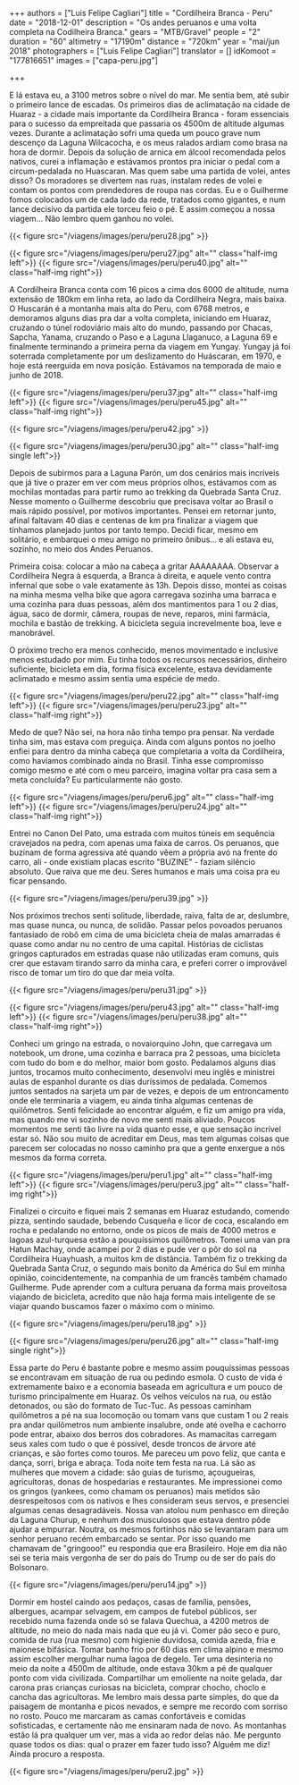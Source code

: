 +++
authors = ["Luis Felipe Cagliari"]
title = "Cordilheira Branca - Peru"
date = "2018-12-01"
description = "Os andes peruanos e uma volta completa na Codilheira Branca."
gears = "MTB/Gravel"
people = "2"
duration = "60"
altimetry = "17190m"
distance = "720km"
year = "mai/jun 2018"
photographers = ["Luis Felipe Cagliari"]
translator = []
idKomoot = "177816651"
images = ["capa-peru.jpg"]

+++

E lá estava eu, a 3100 metros sobre o nível do mar. Me sentia bem, até subir o primeiro lance de escadas. Os primeiros dias de aclimatação na cidade de Huaraz - a cidade mais importante da Cordilheira Branca - foram essenciais para o sucesso da empreitada que passaria os 4500m de altitude algumas vezes.
Durante a aclimatação sofri uma queda um pouco grave num descenço da Laguna Wilcacocha, e os meus ralados ardiam como brasa na hora de dormir. Depois da solução de arnica em álcool recomendada pelos nativos, curei a inflamação e estávamos prontos pra iniciar o pedal com a circum-pedalada no Huascaran. Mas quem sabe uma partida de volei, antes disso? Os moradores se divertem nas ruas, instalam redes de volei e contam os pontos com prendedores de roupa nas cordas. Eu e o Guilherme fomos colocados um de cada lado da rede, tratados como gigantes, e num lance decisivo da partida ele torceu feio o pé. E assim começou a nossa viagem... Não lembro quem ganhou no volei.

{{< figure src="/viagens/images/peru/peru28.jpg" >}}

{{< figure src="/viagens/images/peru/peru27.jpg" alt="" class="half-img   left">}}
{{< figure src="/viagens/images/peru/peru40.jpg" alt="" class="half-img   right">}}

A Cordilheira Branca conta com 16 picos a cima dos 6000 de altitude, numa extensão de 180km em linha reta, ao lado da Cordilheira Negra, mais baixa. O Huscarán é a montanha mais alta do Peru, com 6768 metros, e demoramos alguns dias pra dar a volta completa, iniciando em Huaraz, cruzando o túnel rodoviário mais alto do mundo, passando por Chacas, Sapcha, Yanama, cruzando o Paso e a Laguna Llaganuco, a Laguna 69 e finalmente terminando a primeira perna da viagem em Yungay. Yungay já foi soterrada completamente por um deslizamento do Huáscaran, em 1970, e hoje está reerguida em nova posição. Estávamos na temporada de maio e junho de 2018.

{{< figure src="/viagens/images/peru/peru37.jpg" alt="" class="half-img   left">}}
{{< figure src="/viagens/images/peru/peru45.jpg" alt="" class="half-img   right">}}

{{< figure src="/viagens/images/peru/peru42.jpg" >}}

{{< figure src="/viagens/images/peru/peru30.jpg" alt="" class="half-img  single left">}}

Depois de subirmos para a Laguna Parón, um dos cenários mais incríveis que já tive o prazer em ver com meus próprios olhos, estávamos com as mochilas montadas para partir rumo ao trekking da Quebrada Santa Cruz. Nesse momento o Guilherme descobriu que precisava voltar ao Brasil o mais rápido possível, por motivos importantes. Pensei em retornar junto, afinal faltavam 40 dias e centenas de km pra finalizar a viagem que tínhamos planejado juntos por tanto tempo. Decidi ficar, mesmo em solitário, e embarquei o meu amigo no primeiro ônibus... e ali estava eu, sozinho, no meio dos Andes Peruanos.

Primeira coisa: colocar a mão na cabeça a gritar AAAAAAAA. Observar a Cordilheira Negra à esquerda, a Branca à direita, e aquele vento contra infernal que sobe o vale exatamente às 13h. Depois disso, montei as coisas na minha mesma velha bike que agora carregava sozinha uma barraca e uma cozinha para duas pessoas, além dos mantimentos para 1 ou 2 dias, água, saco de dormir, câmera, roupas de neve, reparos, mini farmácia, mochila e bastão de trekking. A bicicleta seguia increvelmente boa, leve e manobrável.

O próximo trecho era menos conhecido, menos movimentado e inclusive menos estudado por mim. Eu tinha todos os recursos necessários, dinheiro suficiente, bicicleta em dia, forma física excelente, estava devidamente aclimatado e mesmo assim sentia uma espécie de medo.

{{< figure src="/viagens/images/peru/peru22.jpg" alt="" class="half-img   left">}}
{{< figure src="/viagens/images/peru/peru23.jpg" alt="" class="half-img   right">}}

Medo de que? Não sei, na hora não tinha tempo pra pensar. Na verdade tinha sim, mas estava com preguiça. Ainda com alguns pontos no joelho enfiei para dentro da minha cabeça que completaria a volta da Cordilheira, como havíamos combinado ainda no Brasil. Tinha esse compromisso comigo mesmo e até com o meu parceiro, imagina voltar pra casa sem a meta concluída? Eu particularmente não gosto.

{{< figure src="/viagens/images/peru/peru6.jpg" alt="" class="half-img   left">}}
{{< figure src="/viagens/images/peru/peru24.jpg" alt="" class="half-img   right">}}

Entrei no Canon Del Pato, uma estrada com muitos túneis em sequência cravejados na pedra, com apenas uma faixa de carros. Os peruanos, que buzinam de forma agressiva até quando vêem a própria avó na frente do carro, ali - onde existiam placas escrito "BUZINE" - faziam silêncio absoluto. Que raiva que me deu. Seres humanos e mais uma coisa pra eu ficar pensando.

{{< figure src="/viagens/images/peru/peru39.jpg" >}}

Nos próximos trechos senti solitude, liberdade, raiva, falta de ar, deslumbre, mas quase nunca, ou nunca, de solidão. Passar pelos povoados peruanos fantasiado de robô em cima de uma bicicleta cheia de malas amarradas é quase como andar nu no centro de uma capital. Histórias de ciclistas gringos capturados em estradas quase não utilizadas eram comuns, quis crer que estavam tirando sarro da minha cara, e preferi correr o improvável risco de tomar um tiro do que dar meia volta.

{{< figure src="/viagens/images/peru/peru31.jpg" >}}

{{< figure src="/viagens/images/peru/peru43.jpg" alt="" class="half-img   left">}}
{{< figure src="/viagens/images/peru/peru38.jpg" alt="" class="half-img   right">}}

Conheci um gringo na estrada, o novaiorquino John, que carregava um notebook, um drone, uma cozinha e barraca pra 2 pessoas, uma bicicleta com tudo do bom e do melhor, maior bom gosto. Pedalamos alguns dias juntos, trocamos muito conhecimento, desenvolvi meu inglês e ministrei aulas de espanhol durante os dias duríssimos de pedalada. Comemos juntos sentados na sarjeta um par de vezes, e depois de um entroncamento onde ele terminaria a viagem, eu ainda tinha algumas centenas de quilômetros. Senti felicidade ao encontrar alguém, e fiz um amigo pra vida, mas quando me vi sozinho de novo me senti mais aliviado. Poucos momentos me senti tão livre na vida quanto esse, e que sensação incrível estar só. Não sou muito de acreditar em Deus, mas tem algumas coisas que parecem ser colocadas no nosso caminho pra que a gente enxergue a nós mesmos da forma correta.

{{< figure src="/viagens/images/peru/peru1.jpg" alt="" class="half-img   left">}}
{{< figure src="/viagens/images/peru/peru3.jpg" alt="" class="half-img   right">}}

Finalizei o circuito e fiquei mais 2 semanas em Huaraz estudando, comendo pizza, sentindo saudade, bebendo Cusqueña e licor de coca, escalando em rocha e pedalando no entorno, onde os picos de mais de 4000 metros e lagoas azul-turquesa estão a pouquíssimos quilômetros. Tomei uma van pra Hatun Machay, onde acampei por 2 dias e pude ver o pôr do sol na Cordilheira Huayhuash, a muitos km de distância. Também fiz o trekking da Quebrada Santa Cruz, o segundo mais bonito da América do Sul em minha opinião, coincidentemente, na companhia de um francês também chamado Guilherme. Pude aprender com a cultura peruana da forma mais proveitosa viajando de bicicleta, acredito que não haja forma mais inteligente de se viajar quando buscamos fazer o máximo com o mínimo.

{{< figure src="/viagens/images/peru/peru18.jpg" >}}

{{< figure src="/viagens/images/peru/peru26.jpg" alt="" class="half-img  single right">}}

Essa parte do Peru é bastante pobre e mesmo assim pouquíssimas pessoas se encontravam em situação de rua ou pedindo esmola. O custo de vida é extremamente baixo e a economia baseada em agricultura e um pouco de turismo principalmente em Huaraz. Os velhos veículos na rua, ou estão detonados, ou são do formato de Tuc-Tuc. As pessoas caminham quilômetros a pé na sua locomoção ou tomam vans que custam 1 ou 2 reais pra andar quilômetros num ambiente insalubre, onde até ovelha e cachorro pode entrar, abaixo dos berros dos cobradores. As mamacitas carregam seus xales com tudo o que é possível, desde troncos de árvore até crianças, e são fortes como touros. Me pareceu um povo feliz, que canta e dança, sorri, briga e abraça. Toda noite tem festa na rua. Lá são as mulheres que movem a cidade: são guias de turismo, açougueiras, agricultoras, donas de hospedarias e restaurantes. Me impressionei como os gringos (yankees, como chamam os peruanos) mais metidos são desrespeitosos com os nativos e lhes consideram seus servos, e presenciei algumas cenas desagradáveis. Nossa van atolou num penhasco em direção da Laguna Churup, e nenhum dos musculosos que estava dentro pôde ajudar a empurrar. Noutra, os mesmos fortinhos não se levantaram para um senhor peruano recém embarcado se sentar. Por isso quando me chamavam de "gringooo!" eu respondia que era Brasileiro. Hoje em dia não sei se teria mais vergonha de ser do país do Trump ou de ser do país do Bolsonaro.

{{< figure src="/viagens/images/peru/peru14.jpg" >}}

Dormir em hostel caindo aos pedaços, casas de família, pensões, albergues, acampar selvagem, em campos de futebol públicos, ser recebido numa fazenda onde só se falava Quechua, a 4200 metros de altitude, no meio do nada mais nada que eu já vi. Comer pão seco e puro, comida de rua (rua mesmo) com higienie duvidosa, comida azeda, fria e maionese bifásica. Tomar banho frio por 60 dias em clima alpino e mesmo assim escolher mergulhar numa lagoa de degelo. Ter uma desinteria no meio da noite a 4500m de altitude, onde estava 30km a pé de qualquer ponto com vida civilizada. Compartilhar um emoliente na noite gelada, dar carona pras crianças curiosas na bicicleta, comprar chocho, choclo e cancha das agricultoras. Me lembro mais dessa parte simples, do que da paisagem de montanha e picos nevados, e sempre me recordo com sorriso no rosto. Pouco me marcaram as camas confortáveis e comidas sofisticadas, e certamente não me ensinaram nada de novo. As montanhas estão lá pra qualquer um ver, mas a vida ao redor delas não. Me pergunto quase todos os dias: qual o prazer em fazer tudo isso? Alguém me diz! Ainda procuro a resposta.

{{< figure src="/viagens/images/peru/peru2.jpg" >}}
